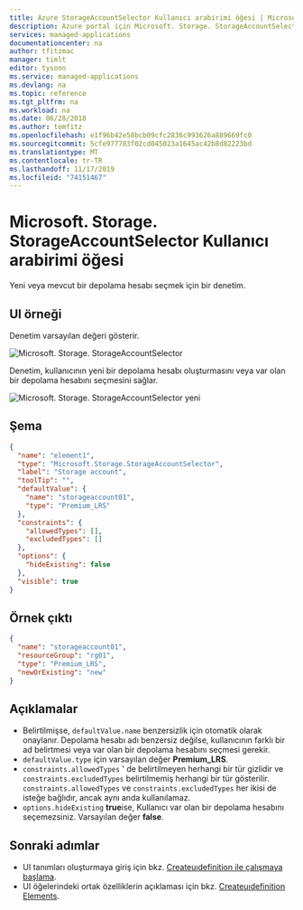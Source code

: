 ```yaml
---
title: Azure StorageAccountSelector Kullanıcı arabirimi öğesi | Microsoft Docs
description: Azure portal için Microsoft. Storage. StorageAccountSelector Kullanıcı arabirimi öğesini açıklar.
services: managed-applications
documentationcenter: na
author: tfitzmac
manager: timlt
editor: tysonn
ms.service: managed-applications
ms.devlang: na
ms.topic: reference
ms.tgt_pltfrm: na
ms.workload: na
ms.date: 06/28/2018
ms.author: tomfitz
ms.openlocfilehash: e1f96b42e58bcb09cfc2836c993626a889669fc0
ms.sourcegitcommit: 5cfe977783f02cd045023a1645ac42b8d82223bd
ms.translationtype: MT
ms.contentlocale: tr-TR
ms.lasthandoff: 11/17/2019
ms.locfileid: "74151467"
---
```

# <a name="microsoftstoragestorageaccountselector-ui-element"></a>Microsoft. Storage. StorageAccountSelector Kullanıcı arabirimi öğesi

Yeni veya mevcut bir depolama hesabı seçmek için bir denetim.

## <a name="ui-sample"></a>UI örneği

Denetim varsayılan değeri gösterir.

![Microsoft. Storage. StorageAccountSelector](./media/managed-application-elements/microsoft.storage.storageaccountselector.png)

Denetim, kullanıcının yeni bir depolama hesabı oluşturmasını veya var olan bir depolama hesabını seçmesini sağlar.

![Microsoft. Storage. StorageAccountSelector yeni](./media/managed-application-elements/microsoft.storage.storageaccountselector-new.png)

## <a name="schema"></a>Şema

```json
{
  "name": "element1",
  "type": "Microsoft.Storage.StorageAccountSelector",
  "label": "Storage account",
  "toolTip": "",
  "defaultValue": {
    "name": "storageaccount01",
    "type": "Premium_LRS"
  },
  "constraints": {
    "allowedTypes": [],
    "excludedTypes": []
  },
  "options": {
    "hideExisting": false
  },
  "visible": true
}
```

## <a name="sample-output"></a>Örnek çıktı

```json
{
  "name": "storageaccount01",
  "resourceGroup": "rg01",
  "type": "Premium_LRS",
  "newOrExisting": "new"
}
```

## <a name="remarks"></a>Açıklamalar

- Belirtilmişse, `defaultValue.name` benzersizlik için otomatik olarak onaylanır. Depolama hesabı adı benzersiz değilse, kullanıcının farklı bir ad belirtmesi veya var olan bir depolama hesabını seçmesi gerekir.
- `defaultValue.type` için varsayılan değer **Premium_LRS**.
- `constraints.allowedTypes` ' de belirtilmeyen herhangi bir tür gizlidir ve `constraints.excludedTypes` belirtilmemiş herhangi bir tür gösterilir. `constraints.allowedTypes` ve `constraints.excludedTypes` her ikisi de isteğe bağlıdır, ancak aynı anda kullanılamaz.
- `options.hideExisting` **true**ise, Kullanıcı var olan bir depolama hesabını seçemezsiniz. Varsayılan değer **false**.

## <a name="next-steps"></a>Sonraki adımlar
* UI tanımları oluşturmaya giriş için bkz. [Createuıdefinition ile çalışmaya başlama](create-uidefinition-overview.md).
* UI öğelerindeki ortak özelliklerin açıklaması için bkz. [Createuıdefinition Elements](create-uidefinition-elements.md).
